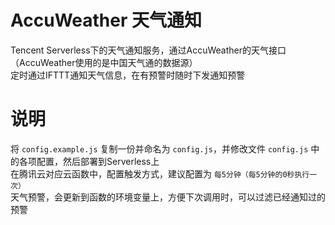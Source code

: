 # AccuWeather 天气通知
Tencent Serverless下的天气通知服务，通过AccuWeather的天气接口（AccuWeather使用的是中国天气通的数据源）<br>
定时通过IFTTT通知天气信息，在有预警时随时下发通知预警

# 说明
将 `config.example.js` 复制一份并命名为 `config.js`，并修改文件 `config.js` 中的各项配置，然后部署到Serverless上<br>
在腾讯云对应云函数中，配置触发方式，建议配置为 `每5分钟（每5分钟的0秒执行一次）`<br>
天气预警，会更新到函数的环境变量上，方便下次调用时，可以过滤已经通知过的预警
